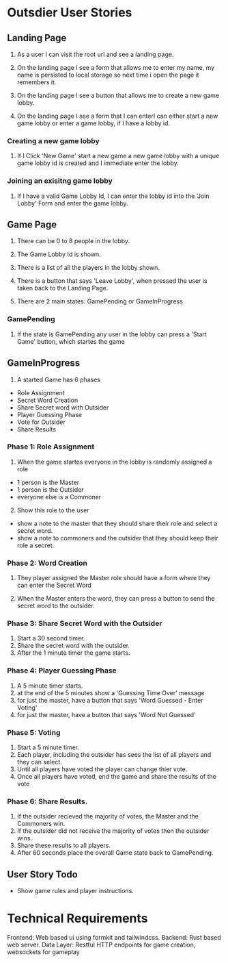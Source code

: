 # Outsdier User Stories

## Landing Page

1. As a user I can visit the root url and see a landing page.

2. On the landing page I see a form that allows me to enter my name, my name is persisted to local storage so next time i open the page it remembers it.

3. On the landing page I see a button that allows me to create a new game lobby.

4. On the landing page I see a form that I can enterI can either start a new game lobby or enter a game lobby, if I have a lobby id.

### Creating a new game lobby

1. If I Click 'New Game' start a new game a new game lobby with a unique game lobby id is created and I immediate enter the lobby.

### Joining an exisitng game lobby

1. If I have a valid Game Lobby Id, I can enter the lobby id into the 'Join Lobby' Form and enter the game lobby.

## Game Page

1. There can be 0 to 8 people in the lobby.

2. The Game Lobby Id is shown.

3. There is a list of all the players in the lobby shown.

4. There is a button that says 'Leave Lobby', when pressed the user is taken back to the Landing Page.

5. There are 2 main states: GamePending or GameInProgress

### GamePending

1. If the state is GamePending any user in the lobby can press a 'Start Game' button, which startes the game

## GameInProgress

1. A started Game has 6 phases

- Role Assignment
- Secret Word Creation
- Share Secret word with Outsider
- Player Guessing Phase
- Vote for Outsider
- Share Results

### Phase 1: Role Assignment

1. When the game startes everyone in the lobby is randomly assigned a role

- 1 person is the Master
- 1 person is the Outsider
- everyone else is a Commoner

2. Show this role to the user

- show a note to the master that they should share their role and select a secret word.
- show a note to commoners and the outsider that they should keep their role a secret.

### Phase 2: Word Creation

1. They player assigned the Master role should have a form where they can enter the Secret Word

2. When the Master enters the word, they can press a button to send the secret word to the outsider.

### Phase 3: Share Secret Word with the Outsider

1. Start a 30 second timer.
2. Share the secret word with the outsider.
3. After the 1 minute timer the game starts.

### Phase 4: Player Guessing Phase

1. A 5 minute timer starts.
2. at the end of the 5 minutes show a 'Guessing Time Over' message
3. for just the master, have a button that says 'Word Guessed - Enter Voting'
4. for just the master, have a button that says 'Word Not Guessed'

### Phase 5: Voting

1. Start a 5 minute timer.
2. Each player, including the outsider has sees the list of all players and they can select.
3. Until all players have voted the player can change thier vote.
4. Once all players have voted, end the game and share the results of the vote

### Phase 6: Share Results.

1. If the outsider recieved the majority of votes, the Master and the Commoners win.
2. If the outsider did not receive the majority of votes then the outsider wins.
3. Share these results to all players.
4. After 60 seconds place the overall Game state back to GamePending.

## User Story Todo

- Show game rules and player instructions.

# Technical Requirements

Frontend: Web based ui using formkit and tailwindcss.
Backend: Rust based web server.
Data Layer: Restful HTTP endpoints for game creation, websockets for gameplay
